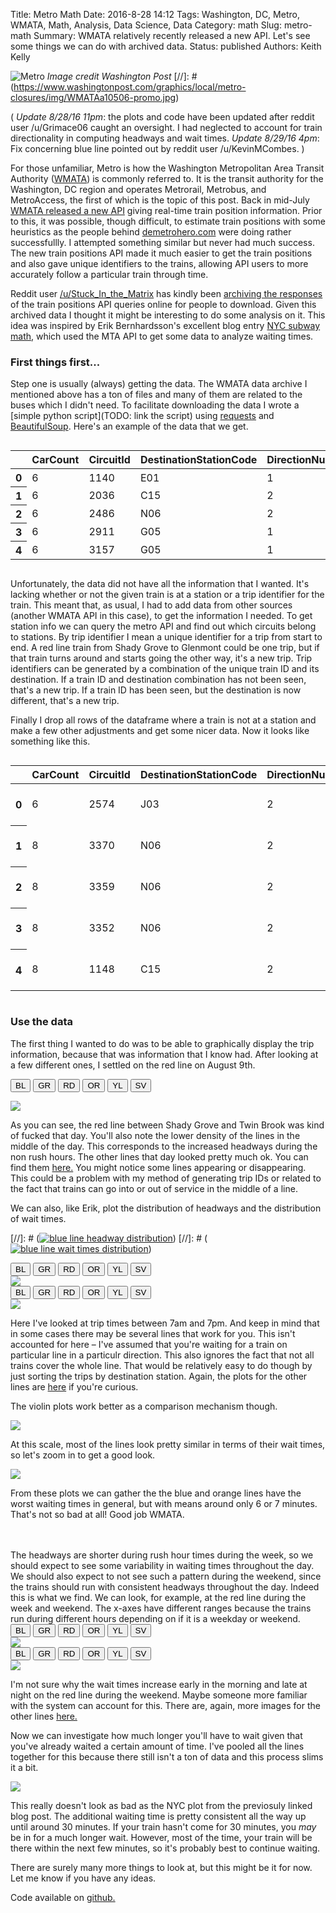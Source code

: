 Title: Metro Math
Date: 2016-8-28 14:12
Tags: Washington, DC, Metro, WMATA, Math, Analysis, Data Science, Data
Category: math
Slug: metro-math
Summary: WMATA relatively recently released a new API. Let's see some things we can do with archived data.
Status: published
Authors: Keith Kelly

![Metro]({filename}images/metro.png)
*Image credit Washington Post*
[//]: # (https://www.washingtonpost.com/graphics/local/metro-closures/img/WMATAa10506-promo.jpg)


(
*Update 8/28/16 11pm*: the plots and code have been updated after reddit user /u/Grimace06 caught an oversight.
I had neglected to account for train directionality in computing headways and wait times.
*Update 8/29/16 4pm*: Fix concerning blue line pointed out by reddit user /u/KevinMCombes.
)

For those unfamiliar, Metro is how the Washington Metropolitan Area Transit Authority ([WMATA](https://beta.wmata.com/)) is commonly referred to.
It is the transit authority for the Washington, DC region and operates Metrorail, Metrobus, and MetroAccess, the first of which is the topic of this post.
Back in mid-July [WMATA released a new API](http://www.wmata.com/about_metro/news/PressReleaseDetail.cfm?ReleaseID=6136) giving real-time train position information.
Prior to this, it was possible, though difficult, to estimate train positions with some heuristics as the people behind [demetrohero.com](http://dcmetrohero.com/) were doing rather successfullly.
I attempted something similar but never had much success.
The new train positions API made it much easier to get the train positions and also gave unique identifiers to the trains, allowing API users to more accurately follow a particular train through time.

Reddit user [/u/Stuck_In_the_Matrix](https://www.reddit.com/user/Stuck_In_the_Matrix) has kindly been [archiving the responses](http://files.pushshift.io/wmata/) of the train positions API queries online for people to download.
Given this archived data I thought it might be interesting to do some analysis on it.
This idea was inspired by Erik Bernhardsson's excellent blog entry [NYC subway math](https://erikbern.com/2016/04/04/nyc-subway-math.html), which used the MTA API to get some data to analyze waiting times.

### First things first...
Step one is usually (always) getting the data.
The WMATA data archive I mentioned above has a ton of files and many of them are related to the buses which I didn't need.
To facilitate downloading the data I wrote a [simple python script](TODO: link the script) using [requests](http://docs.python-requests.org/en/master/) and [BeautifulSoup](https://www.crummy.com/software/BeautifulSoup/).
Here's an example of the data that we get.


<div class="container-fluid" style="overflow: auto">
<table class="table table-bordered table-striped table-hover table-responsive">
  <thead>
    <tr>
      <th></th>
      <th>CarCount</th>
      <th>CircuitId</th>
      <th>DestinationStationCode</th>
      <th>DirectionNum</th>
      <th>LineCode</th>
      <th>SecondsAtLocation</th>
      <th>ServiceType</th>
      <th>TrainId</th>
      <th>retrieved_on</th>
    </tr>
  </thead>
  <tbody>
    <tr>
      <th>0</th>
      <td>6</td>
      <td>1140</td>
      <td>E01</td>
      <td>1</td>
      <td>YL</td>
      <td>0</td>
      <td>Normal</td>
      <td>218</td>
      <td>1472029202</td>
    </tr>
    <tr>
      <th>1</th>
      <td>6</td>
      <td>2036</td>
      <td>C15</td>
      <td>2</td>
      <td>YL</td>
      <td>0</td>
      <td>Normal</td>
      <td>226</td>
      <td>1472029202</td>
    </tr>
    <tr>
      <th>2</th>
      <td>6</td>
      <td>2486</td>
      <td>N06</td>
      <td>2</td>
      <td>SV</td>
      <td>5</td>
      <td>Normal</td>
      <td>015</td>
      <td>1472029202</td>
    </tr>
    <tr>
      <th>3</th>
      <td>6</td>
      <td>2911</td>
      <td>G05</td>
      <td>1</td>
      <td>SV</td>
      <td>5</td>
      <td>Normal</td>
      <td>215</td>
      <td>1472029202</td>
    </tr>
    <tr>
      <th>4</th>
      <td>6</td>
      <td>3157</td>
      <td>G05</td>
      <td>1</td>
      <td>SV</td>
      <td>0</td>
      <td>Normal</td>
      <td>186</td>
      <td>1472029202</td>
    </tr>
  </tbody>
</table>
</div>


Unfortunately, the data did not have all the information that I wanted.
It's lacking whether or not the given train is at a station or a trip identifier for the train.
This meant that, as usual, I had to add data from other sources (another WMATA API in this case), to get the information I needed.
To get station info we can query the metro API and find out which circuits belong to stations.
By trip identifier I mean a unique identifier for a trip from start to end.
A red line train from Shady Grove to Glenmont could be one trip, but if that train turns around and starts going the other way, it's a new trip.
Trip identifiers can be generated by a combination of the unique train ID and its destination.
If a train ID and destination combination has not been seen, that's a new trip.
If a train ID has been seen, but the destination is now different, that's a new trip.

Finally I drop all rows of the dataframe where a train is not at a station and make a few other adjustments and get some nicer data.
Now it looks like something like this.


<div class="container-fluid" style="overflow: auto">
<table class="table table-bordered table-striped table-hover table-responsive">
	<thead>
		<tr>
      <th></th>
      <th>CarCount</th>
      <th>CircuitId</th>
      <th>DestinationStationCode</th>
      <th>DirectionNum</th>
      <th>LineCode</th>
      <th>SecondsAtLocation</th>
      <th>ServiceType</th>
      <th>TrainId</th>
      <th>retrieved_on</th>
      <th>Track</th>
      <th>SeqNum</th>
      <th>StationCode</th>
      <th>StartTime</th>
      <th>TripId</th>
      <th>DateTime</th>
      <th>Date</th>
      <th>Time</th>
    </tr>
  </thead>
  <tbody>
    <tr>
      <th>0</th>
      <td>6</td>
      <td>2574</td>
      <td>J03</td>
      <td>2</td>
      <td>BL</td>
      <td>5</td>
      <td>Normal</td>
      <td>327</td>
      <td>1469175470</td>
      <td>2</td>
      <td>418</td>
      <td>G05</td>
      <td>2016-07-22 04:17:50</td>
      <td>2016-07-22_0</td>
      <td>2016-07-22 04:17:50</td>
      <td>2016-07-22</td>
      <td>04:17:50</td>
    </tr>
    <tr>
      <th>1</th>
      <td>8</td>
      <td>3370</td>
      <td>N06</td>
      <td>2</td>
      <td>SV</td>
      <td>5</td>
      <td>Normal</td>
      <td>54</td>
      <td>1469175885</td>
      <td>2</td>
      <td>81</td>
      <td>N02</td>
      <td>2016-07-22 04:24:45</td>
      <td>2016-07-22_1</td>
      <td>2016-07-22 04:24:45</td>
      <td>2016-07-22</td>
      <td>04:24:45</td>
    </tr>
    <tr>
      <th>2</th>
      <td>8</td>
      <td>3359</td>
      <td>N06</td>
      <td>2</td>
      <td>SV</td>
      <td>0</td>
      <td>Normal</td>
      <td>54</td>
      <td>1469175970</td>
      <td>2</td>
      <td>70</td>
      <td>N03</td>
      <td>2016-07-22 04:24:45</td>
      <td>2016-07-22_1</td>
      <td>2016-07-22 04:26:10</td>
      <td>2016-07-22</td>
      <td>04:26:10</td>
    </tr>
    <tr>
      <th>3</th>
      <td>8</td>
      <td>3352</td>
      <td>N06</td>
      <td>2</td>
      <td>SV</td>
      <td>5</td>
      <td>Normal</td>
      <td>54</td>
      <td>1469176050</td>
      <td>2</td>
      <td>63</td>
      <td>N04</td>
      <td>2016-07-22 04:24:45</td>
      <td>2016-07-22_1</td>
      <td>2016-07-22 04:27:30</td>
      <td>2016-07-22</td>
      <td>04:27:30</td>
    </tr>
    <tr>
      <th>4</th>
      <td>8</td>
      <td>1148</td>
      <td>C15</td>
      <td>2</td>
      <td>YL</td>
      <td>30</td>
      <td>Normal</td>
      <td>66</td>
      <td>1469176365</td>
      <td>2</td>
      <td>12</td>
      <td>C14</td>
      <td>2016-07-22 04:32:45</td>
      <td>2016-07-22_2</td>
      <td>2016-07-22 04:32:45</td>
      <td>2016-07-22</td>
      <td>04:32:45</td>
    </tr>
  </tbody>
</table>
</div>

### Use the data
The first thing I wanted to do was to be able to graphically display the trip information, because that was information that I know had.
After looking at a few different ones, I settled on the red line on August 9th.

<button type="button" class="btn btn-primary btn-sm string-button" src="{filename}images/BL_2016-08-09.png" onclick="changeStr(this);">BL</button>
<button type="button" class="btn btn-primary btn-sm string-button" src="{filename}images/GR_2016-08-09.png" onclick="changeStr(this);">GR</button>
<button type="button" class="btn btn-primary btn-sm string-button" src="{filename}images/RD_2016-08-09.png" onclick="changeStr(this);">RD</button>
<button type="button" class="btn btn-primary btn-sm string-button" src="{filename}images/OR_2016-08-09.png" onclick="changeStr(this);">OR</button>
<button type="button" class="btn btn-primary btn-sm string-button" src="{filename}images/YL_2016-08-09.png" onclick="changeStr(this);">YL</button>
<button type="button" class="btn btn-primary btn-sm string-button" src="{filename}images/SV_2016-08-09.png" onclick="changeStr(this);">SV</button>
<div class="container-fluid">
<div class="row">
<div class="col-md-12 thumb">
<a id="string-link" href="{filename}images/RD_2016-08-09.png" ><img id="string-plot" class="img-responsive center-block" src="{filename}images/RD_2016-08-09.png"></img></a>
</div>
</div>
</div>

<script type="text/javascript">
function changeStr(element){
var link = element.getAttribute("src");
document.getElementById("string-link").href = link
document.getElementById("string-plot").src = link
}
</script>

As you can see, the red line between Shady Grove and Twin Brook was kind of fucked that day.
You'll also note the lower density of the lines in the middle of the day.
This corresponds to the increased headways during the non rush hours.
The other lines that day looked pretty much ok. You can find them [here.](/blog/metro-math/images/)
You might notice some lines appearing or disappearing.
This could be a problem with my method of generating trip IDs or related to the fact that trains can go into or out of service in the middle of a line.

We can also, like Erik, plot the distribution of headways and the distribution of wait times.

[//]: # ([![blue line headway distribution]({filename}images/BL_headways.png)]({filename}images/BL_headways.png))
[//]: # ([![blue line wait times distribution]({filename}images/BL_wait_times.png)]({filename}images/BL_wait_times.png))


<div class="container-fluid">
<div class="row">
<button type="button" class="btn btn-primary btn-sm string-button" src="{filename}images/BL_headways.png" onclick="changeHead(this);">BL</button>
<button type="button" class="btn btn-primary btn-sm string-button" src="{filename}images/GR_headways.png" onclick="changeHead(this);">GR</button>
<button type="button" class="btn btn-primary btn-sm string-button" src="{filename}images/RD_headways.png" onclick="changeHead(this);">RD</button>
<button type="button" class="btn btn-primary btn-sm string-button" src="{filename}images/OR_headways.png" onclick="changeHead(this);">OR</button>
<button type="button" class="btn btn-primary btn-sm string-button" src="{filename}images/YL_headways.png" onclick="changeHead(this);">YL</button>
<button type="button" class="btn btn-primary btn-sm string-button" src="{filename}images/SV_headways.png" onclick="changeHead(this);">SV</button>
<div class="col-md-12 thumb">
<a id="head-link" href="{filename}images/BL_headways.png" ><img id="head-plot" class="img-responsive center-block" src="{filename}images/BL_headways.png"></img></a>

</div>
<button type="button" class="btn btn-primary btn-sm string-button" src="{filename}images/BL_wait_times.png" onclick="changeWait(this);">BL</button>
<button type="button" class="btn btn-primary btn-sm string-button" src="{filename}images/GR_wait_times.png" onclick="changeWait(this);">GR</button>
<button type="button" class="btn btn-primary btn-sm string-button" src="{filename}images/RD_wait_times.png" onclick="changeWait(this);">RD</button>
<button type="button" class="btn btn-primary btn-sm string-button" src="{filename}images/OR_wait_times.png" onclick="changeWait(this);">OR</button>
<button type="button" class="btn btn-primary btn-sm string-button" src="{filename}images/YL_wait_times.png" onclick="changeWait(this);">YL</button>
<button type="button" class="btn btn-primary btn-sm string-button" src="{filename}images/SV_wait_times.png" onclick="changeWait(this);">SV</button>
<div class="col-md-12 thumb">
<a id="wait-link" href="{filename}images/BL_wait_times.png" ><img id="wait-plot" class="img-responsive center-block" src="{filename}images/BL_wait_times.png"></img></a>
</div>
</div>
</div>

<script type="text/javascript">
function changeHead(element){
var head_link = element.getAttribute("src");
document.getElementById("head-link").href = head_link
document.getElementById("head-plot").src = head_link
}
</script>

<script type="text/javascript">
function changeWait(element){
var head_link = element.getAttribute("src");
document.getElementById("wait-link").href = head_link
document.getElementById("wait-plot").src = head_link
}
</script>

Here I've looked at trip times between 7am and 7pm.
And keep in mind that in some cases there may be several lines that work for you.
This isn't accounted for here – I've assumed that you're waiting for a train on particular line in a particulr direction.
This also ignores the fact that not all trains cover the whole line. 
That would be relatively easy to do though by just sorting the trips by destination station.
Again, the plots for the other lines are [here](/blog/metro-math/images/) if you're curious.


The violin plots work better as a comparison mechanism though.

<div class="container-fluid">
<div class="row">
<div class="col-md-12 thumb">
<a href="{filename}images/wait_times.png" ><img class="img-responsive center-block" src="{filename}images/wait_times.png"></img></a>

At this scale, most of the lines look pretty similar in terms of their wait times, so let's zoom in to get a good look.

<div class="container-fluid">
<div class="row">
<div class="col-md-12 thumb">
<a href="{filename}images/wait_times_max15.png" ><img class="img-responsive center-block" src="{filename}images/wait_times_max15.png"></img></a>

From these plots we can gather the the blue and orange lines have the worst waiting times in general, but with means around only 6 or 7 minutes.
That's not so bad at all! Good job WMATA.

<br>
<br>
The headways are shorter during rush hour times during the week, so we should expect to see some variability in waiting times throughout the day. 
We should also expect to not see such a pattern during the weekend, since the trains should run with consistent headways throughout the day.
Indeed this is what we find.
We can look, for example, at the red line during the week and weekend.
The x-axes have different ranges because the trains run during different hours depending on if it is a weekday or weekend.


<div class="container-fluid">
<div class="row">
<button type="button" class="btn btn-primary btn-sm string-button" src="{filename}images/BL_weekday_waiting_by_time.png" onclick="changeWT1(this);">BL</button>
<button type="button" class="btn btn-primary btn-sm string-button" src="{filename}images/GR_weekday_waiting_by_time.png" onclick="changeWT1(this);">GR</button>
<button type="button" class="btn btn-primary btn-sm string-button" src="{filename}images/RD_weekday_waiting_by_time.png" onclick="changeWT1(this);">RD</button>
<button type="button" class="btn btn-primary btn-sm string-button" src="{filename}images/OR_weekday_waiting_by_time.png" onclick="changeWT1(this);">OR</button>
<button type="button" class="btn btn-primary btn-sm string-button" src="{filename}images/YL_weekday_waiting_by_time.png" onclick="changeWT1(this);">YL</button>
<button type="button" class="btn btn-primary btn-sm string-button" src="{filename}images/SV_weekday_waiting_by_time.png" onclick="changeWT1(this);">SV</button>
<div class="col-md-12 thumb">
<a id="WT1-link" href="{filename}images/RD_weekday_waiting_by_time.png" ><img id="WT1-img" class="img-responsive center-block" src="{filename}images/RD_weekday_waiting_by_time.png"></img></a>

</div>
<button type="button" class="btn btn-primary btn-sm string-button" src="{filename}images/BL_weekend_waiting_by_time.png" onclick="changeWT2(this);">BL</button>
<button type="button" class="btn btn-primary btn-sm string-button" src="{filename}images/GR_weekend_waiting_by_time.png" onclick="changeWT2(this);">GR</button>
<button type="button" class="btn btn-primary btn-sm string-button" src="{filename}images/RD_weekend_waiting_by_time.png" onclick="changeWT2(this);">RD</button>
<button type="button" class="btn btn-primary btn-sm string-button" src="{filename}images/OR_weekend_waiting_by_time.png" onclick="changeWT2(this);">OR</button>
<button type="button" class="btn btn-primary btn-sm string-button" src="{filename}images/YL_weekend_waiting_by_time.png" onclick="changeWT2(this);">YL</button>
<button type="button" class="btn btn-primary btn-sm string-button" src="{filename}images/SV_weekend_waiting_by_time.png" onclick="changeWT2(this);">SV</button>
<div class="col-md-12 thumb">
<a id="WT2-link" href="{filename}images/RD_weekend_waiting_by_time.png" ><img id="WT2-img" class="img-responsive center-block" src="{filename}images/RD_weekend_waiting_by_time.png"></img></a>
</div>
</div>
</div>

<script type="text/javascript">
function changeWT1(element){
var head_link = element.getAttribute("src");
document.getElementById("WT1-link").href = head_link
document.getElementById("WT1-img").src = head_link
}
</script>

<script type="text/javascript">
function changeWT2(element){
var head_link = element.getAttribute("src");
document.getElementById("WT2-link").href = head_link
document.getElementById("WT2-img").src = head_link
}
</script>

I'm not sure why the wait times increase early in the morning and late at night on the red line during the weekend.
Maybe someone more familiar with the system can account for this.
There are, again, more images for the other lines [here.](/blog/metro-math/images/)

Now we can investigate how much longer you'll have to wait given that you've already waited a certain amount of time.
I've pooled all the lines together for this because there still isn't a ton of data and this process slims it a bit.


<div class="container-fluid">
<div class="row">
<div class="col-md-12 thumb">
<a href="{filename}images/additional_waiting_time.png" ><img class="img-responsive center-block" src="{filename}images/additional_waiting_time.png"></img></a>
</div>
</div>
</div>

This really doesn't look as bad as the NYC plot from the previosuly linked blog post. 
The additional waiting time is pretty consistent all the way up until around 30 minutes.
If your train hasn't come for 30 minutes, you *may* be in for a much longer wait.
However, most of the time, your train will be there within the next few minutes, so it's probably best to continue waiting.

There are surely many more things to look at, but this might be it for now.
Let me know if you have any ideas.

Code available on [github.](https://github.com/kwkelly/notebooks/tree/master/wmata)
